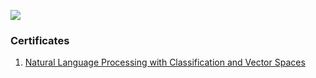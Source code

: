 ![](https://github.com/bhushan-borole/natural-language-processing-specialization/blob/master/images/banner.jpg)

### Certificates

1. [Natural Language Processing with Classification and Vector Spaces](https://www.coursera.org/account/accomplishments/certificate/3WCG5F6YKJRR)
